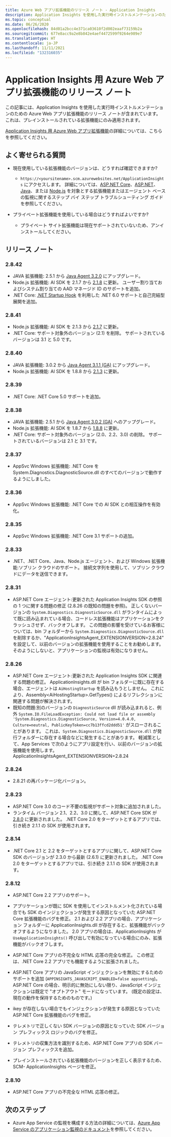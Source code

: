 ```yaml
---
title: Azure Web アプリ拡張機能のリリース ノート - Application Insights
description: Application Insights を使用した実行時インストルメンテーションのための Azure Web アプリ拡張機能のリリース ノートです。
ms.topic: conceptual
ms.date: 06/26/2020
ms.openlocfilehash: 84d01a2bcc4e371ca03610f2d002eaaf73159b2a
ms.sourcegitcommit: 677e8acc9a2e8b842e4aef4472599f9264e989e7
ms.translationtype: HT
ms.contentlocale: ja-JP
ms.lasthandoff: 11/11/2021
ms.locfileid: "132316035"
---
```

# <a name="release-notes-for-azure-web-app-extension-for-application-insights"></a>Application Insights 用 Azure Web アプリ拡張機能のリリース ノート

この記事には、Application Insights を使用した実行時インストルメンテーションのための Azure Web アプリ拡張機能のリリース ノートが含まれています。 これは、プレインストールされている拡張機能にのみ適用されます。

[Application Insights 用 Azure Web アプリ拡張機能](azure-web-apps.md)の詳細については、こちらを参照してください。

## <a name="frequently-asked-questions"></a>よく寄せられる質問

- 現在使用している拡張機能のバージョンは、どうすれば確認できますか?
    - `https://<yoursitename>.scm.azurewebsites.net/ApplicationInsights` にアクセスします。 詳細については、[ASP.NET Core](./azure-web-apps-net-core.md#troubleshooting)、[ASP.NET](./azure-web-apps-net.md#troubleshooting)、[Java](./azure-web-apps-java.md#troubleshooting)、または [Node.js](./azure-web-apps-nodejs.md#troubleshooting) を対象とする拡張機能またはエージェント ベースの監視に関するステップ バイ ステップ トラブルシューティング ガイドを参照してください。

- プライベート拡張機能を使用している場合はどうすればよいですか?
    - プライベート サイト拡張機能は現在サポートされていないため、アンインストールしてください。

## <a name="release-notes"></a>リリース ノート

### <a name="2842"></a>2.8.42

- JAVA 拡張機能: 2.5.1 から [Java Agent 3.2.0](https://github.com/microsoft/ApplicationInsights-Java/releases/tag/3.2.0) にアップグレード。
- Node.js 拡張機能: AI SDK を 2.1.7 から [2.1.8](https://github.com/microsoft/ApplicationInsights-node.js/releases/tag/2.1.8) に更新。 ユーザー割り当ておよびシステム割り当ての AAD マネージド ID のサポートを追加。
- .NET Core: [.NET Startup Hook](https://github.com/dotnet/runtime/blob/main/docs/design/features/host-startup-hook.md) を利用した .NET 6.0 サポートと自己完結型展開を追加。

### <a name="2841"></a>2.8.41

- Node.js 拡張機能: AI SDK を 2.1.3 から [2.1.7](https://github.com/microsoft/ApplicationInsights-node.js/releases/tag/2.1.7) に更新。
- .NET Core: サポート対象外のバージョン (2.1) を削除。 サポートされているバージョンは 3.1 と 5.0 です。

### <a name="2840"></a>2.8.40

- JAVA 拡張機能: 3.0.2 から [Java Agent 3.1.1 (GA)](https://github.com/microsoft/ApplicationInsights-Java/releases/tag/3.1.1) にアップグレード。
- Node.js 拡張機能: AI SDK を 1.8.8 から [2.1.3](https://github.com/microsoft/ApplicationInsights-node.js/releases/tag/2.1.3) に更新。

### <a name="2839"></a>2.8.39

- .NET Core: .NET Core 5.0 サポートを追加。

### <a name="2838"></a>2.8.38

- JAVA 拡張機能: 2.5.1 から [Java Agent 3.0.2 (GA)](https://github.com/microsoft/ApplicationInsights-Java/releases/tag/3.0.2) へのアップグレード。
- Node.js 拡張機能: AI SDK を 1.8.7 から [1.8.8](https://github.com/microsoft/ApplicationInsights-node.js/releases/tag/1.8.8) に更新。
- .NET Core: サポート対象外のバージョン (2.0、2.2、3.0) の削除。 サポートされているバージョンは 2.1 と 3.1 です。

### <a name="2837"></a>2.8.37

- AppSvc Windows 拡張機能: .NET Core を System.Diagnostics.DiagnosticSource.dll のすべてのバージョンで動作するようにしました。

### <a name="2836"></a>2.8.36

- AppSvc Windows 拡張機能: .NET Core での AI SDK との相互操作を有効化。

### <a name="2835"></a>2.8.35

- AppSvc Windows 拡張機能: .NET Core 3.1 サポートの追加。

### <a name="2833"></a>2.8.33

- .NET、.NET Core、Java、Node.js エージェント、および Windows 拡張機能:ソブリン クラウドのサポート。 接続文字列を使用して、ソブリン クラウドにデータを送信できます。

### <a name="2831"></a>2.8.31

- ASP.NET Core エージェント:更新された Application Insights SDK の参照の 1 つに関する問題の修正 (2.8.26 の既知の問題を参照)。 正しくないバージョンの `System.Diagnostics.DiagnosticSource.dll` がランタイムによって既に読み込まれている場合、コードレス拡張機能はアプリケーションをクラッシュさせず、バックオフします。 この問題の影響を受けているお客様については、bin フォルダーから `System.Diagnostics.DiagnosticSource.dll` を削除するか、"ApplicationInsightsAgent_EXTENSIONVERSION=2.8.24" を設定して、以前のバージョンの拡張機能を使用することをお勧めします。そのようにしないと、アプリケーションの監視は有効になりません。

### <a name="2826"></a>2.8.26

- ASP.NET Core エージェント:更新された Application Insights SDK に関連する問題の修正。 ApplicationInsights.dll が bin フォルダーに既に存在する場合、エージェントは `AiHostingStartup` を読み込もうとしません。 これにより、Assembly\<AiHostingStartup\>.GetTypes() によるリフレクションに関連する問題が解決されます。
- 既知の問題:別のバージョンの `DiagnosticSource` dll が読み込まれると、例外 `System.IO.FileLoadException: Could not load file or assembly 'System.Diagnostics.DiagnosticSource, Version=4.0.4.0, Culture=neutral, PublicKeyToken=cc7b13ffcd2ddd51'` がスローされることがあります。 これは、`System.Diagnostics.DiagnosticSource.dll` が発行フォルダーに存在する場合などに発生することがあります。 軽減策として、App Services で次のようにアプリ設定を行い、以前のバージョンの拡張機能を使用します。ApplicationInsightsAgent_EXTENSIONVERSION=2.8.24

### <a name="2824"></a>2.8.24

- 2\.8.21 の再パッケージ化バージョン。

### <a name="2823"></a>2.8.23

- ASP.NET Core 3.0 のコード不要の監視がサポート対象に追加されました。
- ランタイム バージョン 2.1、2.2、3.0 に関して、ASP.NET Core SDK が [2.8.0](https://github.com/microsoft/ApplicationInsights-aspnetcore/releases/tag/2.8.0) に更新されました。 .NET Core 2.0 をターゲットとするアプリでは、引き続き 2.1.1 の SDK が使用されます。

### <a name="2814"></a>2.8.14

- .NET Core 2.1 と 2.2 をターゲットとするアプリに関して、ASP.NET Core SDK のバージョンが 2.3.0 から最新 (2.6.1) に更新されました。 .NET Core 2.0 をターゲットとするアプリでは、引き続き 2.1.1 の SDK が使用されます。

### <a name="2812"></a>2.8.12

- ASP.NET Core 2.2 アプリのサポート。
- アプリケーションが既に SDK を使用してインストルメント化されている場合でも SDK のインジェクションが発生する原因となっていた ASP.NET Core 拡張機能のバグを修正。 2\.1 および 2.2 アプリの場合、アプリケーション フォルダーに ApplicationInsights.dll が存在すると、拡張機能がバックオフするようになりました。 2\.0 アプリの場合は、ApplicationInsights が `UseApplicationInsights()` 呼び出しで有効になっている場合にのみ、拡張機能がバックオフします。

- ASP.NET Core アプリの不完全な HTML 応答の完全な修正。 この修正は、.NET Core 2.2 アプリでも機能するように拡張されました。

- ASP.NET Core アプリの JavaScript インジェクションを無効にするためのサポートを追加 (`APPINSIGHTS_JAVASCRIPT_ENABLED=false appsetting`)。 ASP.NET Core の場合、明示的に無効にしない限り、JavaScript インジェクションは既定で "オプトアウト" モードになっています。 (既定の設定は、現在の動作を保持するためのものです。)

- ikey が存在しない場合でもインジェクションが発生する原因となっていた ASP.NET Core 拡張機能のバグを修正。
- テレメトリで正しくない SDK バージョンの原因となっていた SDK バージョン プレフィックス ロジックのバグを修正。

- テレメトリの収集方法を識別するため、ASP.NET Core アプリの SDK バージョン プレフィックスを追加。
- プレインストールされている拡張機能のバージョンを正しく表示するため、SCM- ApplicationInsights ページを修正。

### <a name="2810"></a>2.8.10

- ASP.NET Core アプリの不完全な HTML 応答の修正。

## <a name="next-steps"></a>次のステップ

- Azure App Service の監視を構成する方法の詳細については、[Azure App Service のアプリケーション監視のドキュメント](azure-web-apps.md)を参照してください。 
